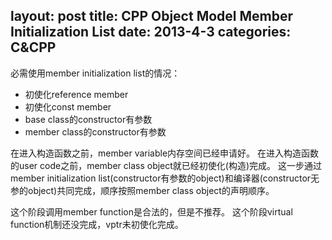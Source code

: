 layout: post
title: CPP Object Model Member Initialization List
date: 2013-4-3
categories: C&CPP
---

必需使用member initialization list的情况：

- 初使化reference member
- 初使化const member
- base class的constructor有参数
- member class的constructor有参数

在进入构造函数之前，member variable内存空间已经申请好。
在进入构造函数的user code之前，member class object就已经初使化(构造)完成。
这一步通过member initialization list(constructor有参数的object)和编译器(constructor无参的object)共同完成，顺序按照member class object的声明顺序。

这个阶段调用member function是合法的，但是不推荐。
这个阶段virtual function机制还没完成，vptr未初使化完成。
